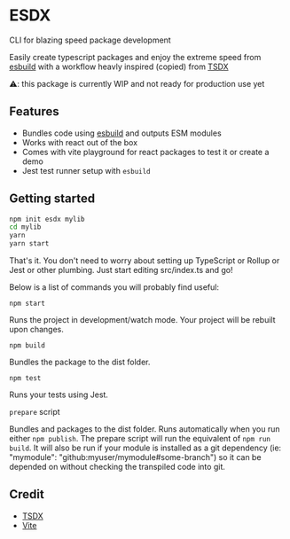 # ESDX

CLI for blazing speed package development

Easily create typescript packages and enjoy the extreme speed from [esbuild](https://esbuild.github.io/) with a workflow heavly inspired (copied) from [TSDX](https://tsdx.io/)

⚠: this package is currently WIP and not ready for production use yet

## Features

- Bundles code using [esbuild](https://esbuild.github.io/) and outputs ESM modules
- Works with react out of the box
- Comes with vite playground for react packages to test it or create a demo
- Jest test runner setup with `esbuild`

## Getting started

```sh
npm init esdx mylib
cd mylib
yarn
yarn start
```

That's it. You don't need to worry about setting up TypeScript or Rollup or Jest or other plumbing. Just start editing src/index.ts and go!

Below is a list of commands you will probably find useful:

`npm start`

Runs the project in development/watch mode. Your project will be rebuilt upon changes.

`npm build`

Bundles the package to the dist folder.

`npm test`

Runs your tests using Jest.

`prepare` script

Bundles and packages to the dist folder. Runs automatically when you run either `npm publish`. The prepare script will run the equivalent of `npm run build`. It will also be run if your module is installed as a git dependency (ie: "mymodule": "github:myuser/mymodule#some-branch") so it can be depended on without checking the transpiled code into git.

## Credit

- [TSDX](https://tsdx.io/)
- [Vite](https://vitejs.dev/)
